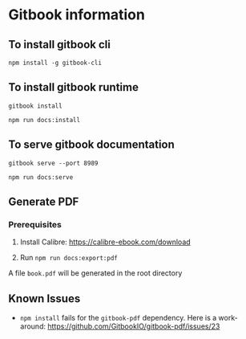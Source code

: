 # Gitbook information

## To install gitbook cli

`npm install -g gitbook-cli`

## To install gitbook runtime

`gitbook install`

`npm run docs:install`

## To serve gitbook documentation

`gitbook serve --port 8989`

`npm run docs:serve`

## Generate PDF

### Prerequisites

1. Install Calibre: https://calibre-ebook.com/download

2. Run `npm run docs:export:pdf`

A file `book.pdf` will be generated in the root directory

## Known Issues

- `npm install` fails for the `gitbook-pdf` dependency. Here is a work-around: https://github.com/GitbookIO/gitbook-pdf/issues/23
